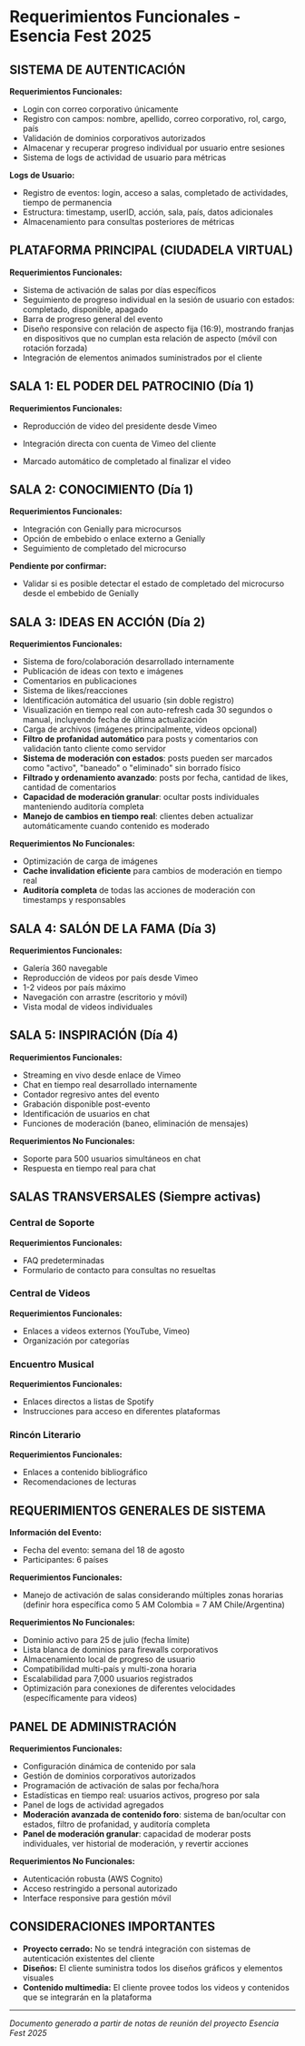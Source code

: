 # Requerimientos Funcionales - Esencia Fest 2025

## SISTEMA DE AUTENTICACIÓN

**Requerimientos Funcionales:**
- Login con correo corporativo únicamente
- Registro con campos: nombre, apellido, correo corporativo, rol, cargo, país
- Validación de dominios corporativos autorizados
- Almacenar y recuperar progreso individual por usuario entre sesiones
- Sistema de logs de actividad de usuario para métricas

**Logs de Usuario:**
- Registro de eventos: login, acceso a salas, completado de actividades, tiempo de permanencia
- Estructura: timestamp, userID, acción, sala, país, datos adicionales
- Almacenamiento para consultas posteriores de métricas

## PLATAFORMA PRINCIPAL (CIUDADELA VIRTUAL)

**Requerimientos Funcionales:**
- Sistema de activación de salas por días específicos
- Seguimiento de progreso individual en la sesión de usuario con estados: completado, disponible, apagado
- Barra de progreso general del evento
- Diseño responsive con relación de aspecto fija (16:9), mostrando franjas en dispositivos que no cumplan esta relación de aspecto (móvil con rotación forzada)
- Integración de elementos animados suministrados por el cliente

## SALA 1: EL PODER DEL PATROCINIO (Día 1)

**Requerimientos Funcionales:**
- Reproducción de video del presidente desde Vimeo
- Integración directa con cuenta de Vimeo del cliente

- Marcado automático de completado al finalizar el video

## SALA 2: CONOCIMIENTO (Día 1)

**Requerimientos Funcionales:**
- Integración con Genially para microcursos
- Opción de embebido o enlace externo a Genially
- Seguimiento de completado del microcurso

**Pendiente por confirmar:**
- Validar si es posible detectar el estado de completado del microcurso desde el embebido de Genially

## SALA 3: IDEAS EN ACCIÓN (Día 2)

**Requerimientos Funcionales:**
- Sistema de foro/colaboración desarrollado internamente
- Publicación de ideas con texto e imágenes
- Comentarios en publicaciones
- Sistema de likes/reacciones
- Identificación automática del usuario (sin doble registro)
- Visualización en tiempo real con auto-refresh cada 30 segundos o manual, incluyendo fecha de última actualización
- Carga de archivos (imágenes principalmente, videos opcional)
- **Filtro de profanidad automático** para posts y comentarios con validación tanto cliente como servidor
- **Sistema de moderación con estados**: posts pueden ser marcados como "activo", "baneado" o "eliminado" sin borrado físico
- **Filtrado y ordenamiento avanzado**: posts por fecha, cantidad de likes, cantidad de comentarios
- **Capacidad de moderación granular**: ocultar posts individuales manteniendo auditoría completa
- **Manejo de cambios en tiempo real**: clientes deben actualizar automáticamente cuando contenido es moderado

**Requerimientos No Funcionales:**
- Optimización de carga de imágenes
- **Cache invalidation eficiente** para cambios de moderación en tiempo real
- **Auditoría completa** de todas las acciones de moderación con timestamps y responsables

## SALA 4: SALÓN DE LA FAMA (Día 3)

**Requerimientos Funcionales:**
- Galería 360 navegable
- Reproducción de videos por país desde Vimeo
- 1-2 videos por país máximo
- Navegación con arrastre (escritorio y móvil)
- Vista modal de videos individuales

## SALA 5: INSPIRACIÓN (Día 4)

**Requerimientos Funcionales:**
- Streaming en vivo desde enlace de Vimeo
- Chat en tiempo real desarrollado internamente
- Contador regresivo antes del evento
- Grabación disponible post-evento
- Identificación de usuarios en chat
- Funciones de moderación (baneo, eliminación de mensajes)

**Requerimientos No Funcionales:**
- Soporte para 500 usuarios simultáneos en chat
- Respuesta en tiempo real para chat

## SALAS TRANSVERSALES (Siempre activas)

### Central de Soporte
**Requerimientos Funcionales:**
- FAQ predeterminadas
- Formulario de contacto para consultas no resueltas

### Central de Videos
**Requerimientos Funcionales:**
- Enlaces a videos externos (YouTube, Vimeo)
- Organización por categorías

### Encuentro Musical
**Requerimientos Funcionales:**
- Enlaces directos a listas de Spotify
- Instrucciones para acceso en diferentes plataformas

### Rincón Literario
**Requerimientos Funcionales:**
- Enlaces a contenido bibliográfico
- Recomendaciones de lecturas

## REQUERIMIENTOS GENERALES DE SISTEMA

**Información del Evento:**
- Fecha del evento: semana del 18 de agosto
- Participantes: 6 países

**Requerimientos Funcionales:**
- Manejo de activación de salas considerando múltiples zonas horarias (definir hora específica como 5 AM Colombia = 7 AM Chile/Argentina)

**Requerimientos No Funcionales:**
- Dominio activo para 25 de julio (fecha límite)
- Lista blanca de dominios para firewalls corporativos
- Almacenamiento local de progreso de usuario
- Compatibilidad multi-país y multi-zona horaria
- Escalabilidad para 7,000 usuarios registrados
- Optimización para conexiones de diferentes velocidades (específicamente para videos)

## PANEL DE ADMINISTRACIÓN

**Requerimientos Funcionales:**
- Configuración dinámica de contenido por sala
- Gestión de dominios corporativos autorizados
- Programación de activación de salas por fecha/hora
- Estadísticas en tiempo real: usuarios activos, progreso por sala
- Panel de logs de actividad agregados
- **Moderación avanzada de contenido foro**: sistema de ban/ocultar con estados, filtro de profanidad, y auditoría completa
- **Panel de moderación granular**: capacidad de moderar posts individuales, ver historial de moderación, y revertir acciones

**Requerimientos No Funcionales:**
- Autenticación robusta (AWS Cognito)
- Acceso restringido a personal autorizado
- Interface responsive para gestión móvil

## CONSIDERACIONES IMPORTANTES

- **Proyecto cerrado:** No se tendrá integración con sistemas de autenticación existentes del cliente
- **Diseños:** El cliente suministra todos los diseños gráficos y elementos visuales
- **Contenido multimedia:** El cliente provee todos los videos y contenidos que se integrarán en la plataforma

---
*Documento generado a partir de notas de reunión del proyecto Esencia Fest 2025*